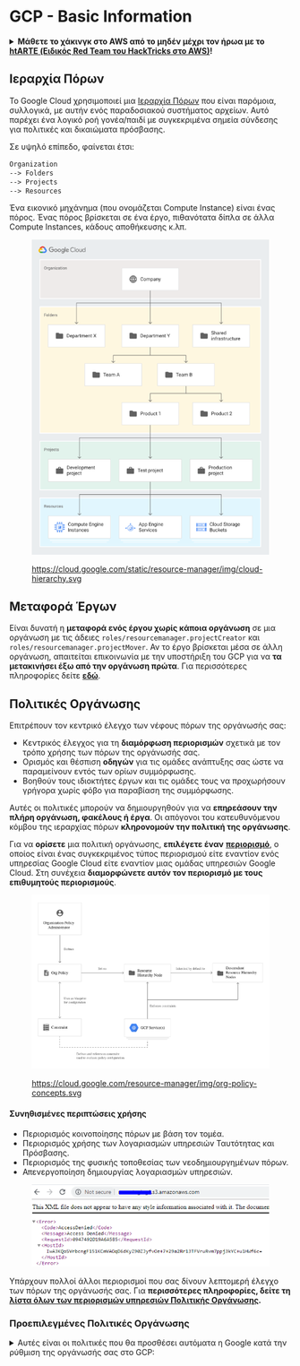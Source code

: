 # GCP - Basic Information

<details>

<summary><strong>Μάθετε το χάκινγκ στο AWS από το μηδέν μέχρι τον ήρωα με το</strong> <a href="https://training.hacktricks.xyz/courses/arte"><strong>htARTE (Ειδικός Red Team του HackTricks στο AWS)</strong></a><strong>!</strong></summary>

Άλλοι τρόποι υποστήριξης του HackTricks:

* Αν θέλετε να δείτε την **εταιρεία σας διαφημισμένη στο HackTricks** ή να **κατεβάσετε το HackTricks σε μορφή PDF** ελέγξτε τα [**ΣΧΕΔΙΑ ΣΥΝΔΡΟΜΗΣ**](https://github.com/sponsors/carlospolop)!
* Αποκτήστε το [**επίσημο PEASS & HackTricks swag**](https://peass.creator-spring.com)
* Ανακαλύψτε [**την Οικογένεια PEASS**](https://opensea.io/collection/the-peass-family), τη συλλογή μας από αποκλειστικά [**NFTs**](https://opensea.io/collection/the-peass-family)
* **Εγγραφείτε στη** 💬 [**ομάδα Discord**](https://discord.gg/hRep4RUj7f) ή στη [**ομάδα telegram**](https://t.me/peass) ή **ακολουθήστε** μας στο **Twitter** 🐦 [**@hacktricks\_live**](https://twitter.com/hacktricks\_live)**.**
* **Μοιραστείτε τα χάκινγκ κόλπα σας υποβάλλοντας PRs στα** [**HackTricks**](https://github.com/carlospolop/hacktricks) και [**HackTricks Cloud**](https://github.com/carlospolop/hacktricks-cloud) αποθετήρια στο GitHub.

</details>

## **Ιεραρχία Πόρων**

Το Google Cloud χρησιμοποιεί μια [Ιεραρχία Πόρων](https://cloud.google.com/resource-manager/docs/cloud-platform-resource-hierarchy) που είναι παρόμοια, συλλογικά, με αυτήν ενός παραδοσιακού συστήματος αρχείων. Αυτό παρέχει ένα λογικό ροή γονέα/παιδί με συγκεκριμένα σημεία σύνδεσης για πολιτικές και δικαιώματα πρόσβασης.

Σε υψηλό επίπεδο, φαίνεται έτσι:

```
Organization
--> Folders
--> Projects
--> Resources
```

Ένα εικονικό μηχάνημα (που ονομάζεται Compute Instance) είναι ένας πόρος. Ένας πόρος βρίσκεται σε ένα έργο, πιθανότατα δίπλα σε άλλα Compute Instances, κάδους αποθήκευσης κ.λπ.

<figure><img src="../../../.gitbook/assets/image (1).png" alt=""><figcaption><p><a href="https://cloud.google.com/static/resource-manager/img/cloud-hierarchy.svg">https://cloud.google.com/static/resource-manager/img/cloud-hierarchy.svg</a></p></figcaption></figure>

## **Μεταφορά Έργων**

Είναι δυνατή η **μεταφορά ενός έργου χωρίς κάποια οργάνωση** σε μια οργάνωση με τις άδειες `roles/resourcemanager.projectCreator` και `roles/resourcemanager.projectMover`. Αν το έργο βρίσκεται μέσα σε άλλη οργάνωση, απαιτείται επικοινωνία με την υποστήριξη του GCP για να **τα μετακινήσει έξω από την οργάνωση πρώτα**. Για περισσότερες πληροφορίες δείτε [**εδώ**](https://medium.com/google-cloud/migrating-a-project-from-one-organization-to-another-gcp-4b37a86dd9e6).

## **Πολιτικές Οργάνωσης**

Επιτρέπουν τον κεντρικό έλεγχο των νέφους πόρων της οργάνωσής σας:

* Κεντρικός έλεγχος για τη **διαμόρφωση περιορισμών** σχετικά με τον τρόπο χρήσης των πόρων της οργάνωσής σας.
* Ορισμός και θέσπιση **οδηγών** για τις ομάδες ανάπτυξης σας ώστε να παραμείνουν εντός των ορίων συμμόρφωσης.
* Βοηθούν τους ιδιοκτήτες έργων και τις ομάδες τους να προχωρήσουν γρήγορα χωρίς φόβο για παραβίαση της συμμόρφωσης.

Αυτές οι πολιτικές μπορούν να δημιουργηθούν για να **επηρεάσουν την πλήρη οργάνωση, φακέλους ή έργα**. Οι απόγονοι του κατευθυνόμενου κόμβου της ιεραρχίας πόρων **κληρονομούν την πολιτική της οργάνωσης**.

Για να **ορίσετε** μια πολιτική οργάνωσης, **επιλέγετε έναν** [**περιορισμό**](https://cloud.google.com/resource-manager/docs/organization-policy/overview#constraints), ο οποίος είναι ένας συγκεκριμένος τύπος περιορισμού είτε εναντίον ενός υπηρεσίας Google Cloud είτε εναντίον μιας ομάδας υπηρεσιών Google Cloud. Στη συνέχεια **διαμορφώνετε αυτόν τον περιορισμό με τους επιθυμητούς περιορισμούς**.

<figure><img src="../../../.gitbook/assets/image (5) (4).png" alt=""><figcaption><p><a href="https://cloud.google.com/resource-manager/img/org-policy-concepts.svg">https://cloud.google.com/resource-manager/img/org-policy-concepts.svg</a></p></figcaption></figure>

#### Συνηθισμένες περιπτώσεις χρήσης <a href="#common_use_cases" id="common_use_cases"></a>

* Περιορισμός κοινοποίησης πόρων με βάση τον τομέα.
* Περιορισμός χρήσης των λογαριασμών υπηρεσιών Ταυτότητας και Πρόσβασης.
* Περιορισμός της φυσικής τοποθεσίας των νεοδημιουργημένων πόρων.
* Απενεργοποίηση δημιουργίας λογαριασμών υπηρεσιών.

<figure><img src="../../../.gitbook/assets/image (83).png" alt=""><figcaption></figcaption></figure>

Υπάρχουν πολλοί άλλοι περιορισμοί που σας δίνουν λεπτομερή έλεγχο των πόρων της οργάνωσής σας. Για **περισσότερες πληροφορίες, δείτε τη** [**λίστα όλων των περιορισμών υπηρεσιών Πολιτικής Οργάνωσης**](https://cloud.google.com/resource-manager/docs/organization-policy/org-policy-constraints)**.**

### **Προεπιλεγμένες Πολιτικές Οργάνωσης**

<details>

<summary>Αυτές είναι οι πολιτικές που θα προσθέσει αυτόματα η Google κατά την ρύθμιση της οργάνωσής σας στο GCP:</summary>

**Πολιτικές Διαχείρισης Πρόσβασης**

* **Περιορισμός επαφών με περιορισμένο τομέα:** Αποτρέπει την προσθήκη χρηστών στις Βασικές Επαφές έξω από τους καθορισμένους τομείς σας. Αυτό περιορίζει τις Βασικές Επαφές ώστε να επιτρέπεται μόνο σε διαχειριζόμενες ταυτότητες χρηστών στους επιλεγμένους τομείς σας να λαμβάνουν ειδοποιήσεις πλατφόρμας.
* **Περιορισμός κοινοποίησης με περιορισμένο τομέα:** Αποτρέπει την προσθήκη χρηστών σε πολιτικές IAM έξω από τους καθορισμένους τομείς σας. Αυτό περιορίζει τις πολιτικές IAM ώστε να επιτρέπεται μόνο σε διαχειριζόμενες ταυτότητες χρηστών στους επιλεγμένους τομείς σας να έχουν πρόσβαση σε πόρους μέσα σε αυτήν την οργάνωση.
* **Πρόληψη δημόσιας πρόσβασης:** Αποτρέπει τα δοχεία αποθήκευσης Cloud Storage από το να εκτίθενται στο κοινό. Αυτό εξασφαλίζει ότι ένας προγραμματιστής δεν μπορεί να ρυθμίσει τα δοχεία αποθήκευσης Cloud Storage να έχουν μη εξουσιοδοτημένη πρόσβαση στο διαδίκτυο.
* **Ομοιόμορφη πρόσβαση σε επίπεδο δοχείου:** Αποτρέπει τους καταλόγους ελέγχου πρόσβασης σε επίπεδο αντικειμένου (ACLs) στα δοχεία αποθήκευσης Cloud Storage. Αυτό απλοποιεί τη διαχείριση της πρόσβασης εφαρμόζοντας συνεπώς πολιτικές IAM σε όλα τα αντικείμενα στους καταλόγους αποθήκευσης Cloud.
* **Απαιτεί σύνδεση στο λειτουργικό σύστημα:** Τα ΕΜ που δημιουργούνται σε νέα έργα θα έχουν ενεργοποιημένη τη σύνδεση στο λειτουργικό σύστημα. Αυτό σας επιτρέπει να διαχειρίζεστε την πρόσβαση SSH στα παραδείγματά σας χρησιμοποιώντας το IAM χωρίς την ανάγκη δημιουργίας και διαχείρισης μεμονωμένων κλειδιών SSH.

**Επιπλέον πολιτικές ασφαλείας για λογαριασμούς υπηρεσιών**

* **Απενεργοποίηση αυτόματων χορηγήσεων IAM**: Αποτρέπει τους προεπιλεγμένους λογαριασμούς υπηρεσιών App Engine και Compute Engine από το να χορηγούν αυτόματα τον ρόλο Editor IAM σε ένα έργο κατά τη δημιουργία. Αυτό εξασφαλίζει ότι οι λογαριασμοί υπηρεσιών δεν λαμβάνουν υπερβολικά επιτρεπτικούς ρόλους IAM κατά τη δημιουργία.
* **Απενεργοποίηση δημιουργίας κλειδιών λογαριασμών υπηρεσιών**: Αποτρέπει τη δημιουργία δημόσιων κλειδιών λογαριασμών υπηρεσιών. Αυτό βοηθά στη μείωση του κινδύνου εκθέσεως μόνιμων διαπιστευτικών.
* **Απενεργοποίηση μεταφόρτωσης κλειδιών λογαριασμών υπηρεσιών**: Αποτρέπει τη μεταφόρτωση δημόσιων κλειδιών λογαριασμών υπηρεσιών. Αυτό βοηθά στη μείωση του κινδύνου διαρροής ή επαναχρησιμοποίησης υλικού κλειδιών.

**Πολιτικές διαμόρφωσης ασφαλούς δικτύου VPC**

* \*\*Ορισμός επιτρεπόμενων εξωτερικών IP γ

### Χρήστες <a href="#default-credentials" id="default-credentials"></a>

Στο **GCP console** δεν υπάρχει διαχείριση **Χρηστών ή Ομάδων**, αυτό γίνεται στο **Google Workspace**. Ωστόσο, μπορείτε να συγχρονίσετε έναν διαφορετικό πάροχο ταυτότητας στο Google Workspace.

Μπορείτε να έχετε πρόσβαση στους χρήστες και τις ομάδες του Workspace στο [**https://admin.google.com**](https://admin.google.com/).

Το **MFA** μπορεί να επιβληθεί στους χρήστες του Workspace, ωστόσο, ένας **επιτιθέμενος** θα μπορούσε να χρησιμοποιήσει ένα τοκέν για πρόσβαση στο GCP μέσω της γραμμής εντολών χωρίς προστασία MFA (θα προστατεύεται από MFA μόνο όταν ο χρήστης συνδεθεί για να το δημιουργήσει: `gcloud auth login`).

### Ομάδες

Όταν δημιουργείται μια οργάνωση, συνιστάται **ιδιαίτερα** η δημιουργία ορισμένων ομάδων. Εάν διαχειρίζεστε οποιαδήποτε από αυτές, ενδέχεται να έχετε διαρρεύσει όλη ή σημαντικό μέρος της οργάνωσης:

### **Προεπιλεγμένη Πολιτική Κωδικού Πρόσβασης**

* Επιβολή ισχυρών κωδικών πρόσβασης
* Από 8 έως 100 χαρακτήρες
* Χωρίς επαναχρησιμοποίηση
* Χωρίς λήξη
* Εάν οι άνθρωποι έχουν πρόσβαση στο Workspace μέσω ενός παρόχου τρίτου, αυτές οι απαιτήσεις δεν εφαρμόζονται.

<img src="../../../.gitbook/assets/image (1) (1) (1) (1) (1) (1) (1) (1) (1) (1) (1) (1).png" alt="" data-size="original">

<img src="../../../.gitbook/assets/image (2) (1) (1) (1) (1).png" alt="" data-size="original">

### **Λογαριασμοί Υπηρεσιών**

Αυτοί είναι οι αρχές που μπορούν να **έχουν** **συνδεθεί** σε πόρους και να έχουν πρόσβαση για να αλληλεπιδρούν εύκολα με το GCP. Για παράδειγμα, είναι δυνατόν να έχετε πρόσβαση στο **auth token** ενός Λογαριασμού Υπηρεσίας **συνδεδεμένου σε ένα VM** στα μεταδεδομένα.\
Είναι δυνατόν να αντιμετωπίσετε κάποιες **συγκρούσεις** όταν χρησιμοποιείτε τόσο **IAM όσο και πεδία πρόσβασης**. Για παράδειγμα, ο λογαριασμός υπηρεσίας σας μπορεί να έχει τον ρόλο IAM του `compute.instanceAdmin` αλλά το παράδειγμα που έχετε παραβιάσει έχει περιοριστεί με τον περιορισμό πεδίου `https://www.googleapis.com/auth/compute.readonly`. Αυτό θα σας εμποδίσει να κάνετε οποιεσδήποτε αλλαγές χρησιμοποιώντας το OAuth token που ανατίθεται αυτόματα στο παράδειγμά σας.

Είναι παρόμοιο με τους **ρόλους IAM από το AWS**. Αλλά διαφορετικά από το AWS, **οποιοδήποτε** λογαριασμός υπηρεσίας μπορεί να **συνδεθεί με οποιαδήποτε υπηρεσία** (δεν χρειάζεται να το επιτρέψει μέσω μιας πολιτικής).

Πολλοί από τους λογαριασμούς υπηρεσίας που θα βρείτε προέρχονται προφανώς **αυτόματα από το GCP** όταν αρχίσετε να χρησιμοποιείτε μια υπηρεσία, όπως:

```
PROJECT_NUMBER-compute@developer.gserviceaccount.com
PROJECT_ID@appspot.gserviceaccount.com
```

Ωστόσο, είναι επίσης δυνατόν να δημιουργήσετε και να συνδέσετε σε πόρους **προσαρμοσμένους λογαριασμούς υπηρεσιών**, οι οποίοι θα φαίνονται όπως αυτό:

```
SERVICE_ACCOUNT_NAME@PROJECT_NAME.iam.gserviceaccount.com
```

#### **Εύρος πρόσβασης**

Τα εύρη πρόσβασης **συνδέονται με τα δημιουργημένα τεκμήρια OAuth** για πρόσβαση στα σημεία API του GCP. Αυτά **περιορίζουν τα δικαιώματα** του τεκμηρίου OAuth.\
Αυτό σημαίνει ότι αν ένα τεκμήριο ανήκει σε Έναν Κάτοχο ενός πόρου αλλά δεν έχει στο εύρος του τεκμηρίου την πρόσβαση σε αυτόν τον πόρο, το τεκμήριο **δεν μπορεί να χρησιμοποιηθεί για (κατάχρηση) αυτών των προνομίων**.

Η Google προτείνει πραγματικά (https://cloud.google.com/compute/docs/access/service-accounts#service\_account\_permissions) ότι **τα εύρη πρόσβασης δεν πρέπει να χρησιμοποιούνται και να βασιστείτε αποκλειστικά στο IAM**. Το web πύλη διαχείρισης επιβάλλει πραγματικά αυτό, αλλά τα εύρη πρόσβασης μπορούν ακόμα να εφαρμοστούν σε παραδείγματα χρησιμοποιώντας προγραμματιστικά προσαρμοσμένους λογαριασμούς υπηρεσιών.

Μπορείτε να δείτε ποια **εύρη** είναι **εκχωρημένα** με **ερώτημα:**

{% code overflow="wrap" %}
```bash
curl 'https://www.googleapis.com/oauth2/v1/tokeninfo?access_token=<access_token>'

{
"issued_to": "223044615559.apps.googleusercontent.com",
"audience": "223044615559.apps.googleusercontent.com",
"user_id": "139746512919298469201",
"scope": "openid https://www.googleapis.com/auth/userinfo.email https://www.googleapis.com/auth/cloud-platform https://www.googleapis.com/auth/appengine.admin https://www.googleapis.com/auth/sqlservice.login https://www.googleapis.com/auth/compute https://www.googleapis.com/auth/accounts.reauth",
"expires_in": 2253,
"email": "username@testing.com",
"verified_email": true,
"access_type": "offline"
}
```
{% endcode %}

Οι προηγούμενες **εξουσίες** είναι αυτές που δημιουργούνται από **προεπιλογή** χρησιμοποιώντας το **`gcloud`** για πρόσβαση σε δεδομένα. Αυτό συμβαίνει επειδή όταν χρησιμοποιείτε το **`gcloud`** δημιουργείτε πρώτα ένα διακριτικό OAuth, και στη συνέχεια το χρησιμοποιείτε για να επικοινωνήσετε με τα σημεία πρόσβασης.

Η πιο σημαντική εξουσία από αυτές είναι η **`cloud-platform`**, η οποία ουσιαστικά σημαίνει ότι είναι δυνατή η **πρόσβαση σε οποιαδήποτε υπηρεσία στο GCP**.

Μπορείτε να **βρείτε μια λίστα με** [**όλες τις δυνατές εξουσίες εδώ**](https://developers.google.com/identity/protocols/googlescopes)**.**

Αν έχετε διαπιστευτήρια περιήγησης **`gcloud`**, είναι δυνατόν να **λάβετε ένα διακριτικό με άλλες εξουσίες,** κάνοντας κάτι παρόμοιο:

```bash
# Maybe you can get a user token with other scopes changing the scopes array from ~/.config/gcloud/credentials.db

# Set new scopes for SDKs credentials
gcloud auth application-default login --scopes=https://www.googleapis.com/auth/userinfo.email,https://www.googleapis.com/auth/cloud-platform,https://www.googleapis.com/auth/sqlservice.login,https://www.googleapis.com/auth/appengine.admin,https://www.googleapis.com/auth/compute,https://www.googleapis.com/auth/accounts.reauth,https://www.googleapis.com/auth/admin.directory.user,https://www.googleapis.com/auth/admin.directory.group,https://www.googleapis.com/auth/admin.directory.domain,https://www.googleapis.com/auth/admin.directory.user

# Print new token
gcloud auth application-default print-access-token

# To use this token with some API you might need to use curl to indicate the project header with --header "X-Goog-User-Project: <project-name>"
```

### **Πολιτικές IAM του Terraform, Δεσμεύσεις και Μέλη**

Όπως ορίζεται από το terraform στο [https://registry.terraform.io/providers/hashicorp/google/latest/docs/resources/google\_project\_iam](https://registry.terraform.io/providers/hashicorp/google/latest/docs/resources/google\_project\_iam) χρησιμοποιώντας το terraform με το GCP υπάρχουν διαφορετικοί τρόποι για να χορηγήσετε πρόσβαση σε έναν αρχέτυπο πάνω σε ένα πόρο:

* **Μέλη**: Ορίζετε **αρχέτυπα ως μέλη ρόλων** **χωρίς περιορισμούς** σχετικά με τον ρόλο ή τα αρχέτυπα. Μπορείτε να ορίσετε έναν χρήστη ως μέλος ενός ρόλου και στη συνέχεια να ορίσετε μια ομάδα ως μέλος του ίδιου ρόλου και επίσης να ορίσετε αυτά τα αρχέτυπα (χρήστη και ομάδα) ως μέλη άλλων ρόλων.
* **Δεσμεύσεις**: Πολλά **αρχέτυπα μπορούν να δεσμευτούν σε ένα ρόλο**. Αυτά τα **αρχέτυπα μπορούν ακόμα να δεσμευτούν ή να είναι μέλη άλλων ρόλων**. Ωστόσο, εάν ένα αρχέτυπο που δεν έχει δεσμευτεί στον ρόλο οριστεί ως **μέλος ενός δεσμευμένου ρόλου**, την επόμενη φορά που θα εφαρμοστεί η **δέσμευση, το μέλος θα εξαφανιστεί**.
* **Πολιτικές**: Μια πολιτική είναι **αρχήγης**, υποδεικνύει ρόλους και αρχέτυπα και στη συνέχεια, **αυτά τα αρχέτυπα δεν μπορούν να έχουν περισσότερους ρόλους και αυτοί οι ρόλοι δεν μπορούν να έχουν περισσότερα αρχέτυπα** εκτός αν αυτή η πολιτική τροποποιηθεί (ούτε καν σε άλλες πολιτικές, δεσμεύσεις ή μέλη). Συνεπώς, όταν ένας ρόλος ή αρχέτυπο καθορίζεται στην πολιτική, όλα τα προνόμιά του περιορίζονται από αυτήν την πολιτική. Φυσικά, αυτό μπορεί να παρακαμφθεί στην περίπτωση που το αρχέτυπο δίνεται η δυνατότητα να τροποποιήσει την πολιτική ή δικαιώματα εξέλιξης προνομίων (όπως δημιουργία ενός νέου αρχετύπου και δέσμευσή του σε έναν νέο ρόλο).

### Αναφορές

* [https://about.gitlab.com/blog/2020/02/12/plundering-gcp-escalating-privileges-in-google-cloud-platform/](https://about.gitlab.com/blog/2020/02/12/plundering-gcp-escalating-privileges-in-google-cloud-platform/)
* [https://cloud.google.com/resource-manager/docs/cloud-platform-resource-hierarchy](https://cloud.google.com/resource-manager/docs/cloud-platform-resource-hierarchy)

</details>

